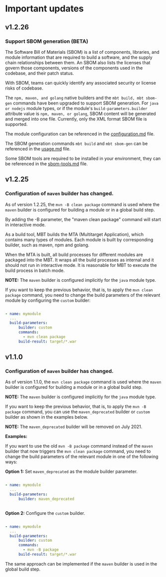 # <b>Important updates</b>

## v1.2.26

### Support SBOM generation (BETA)
The Software Bill of Materials (SBOM) is a list of components, libraries, and module information that are required to build a software, and the supply chain relationships between them. An SBOM also lists the licenses that govern those components, versions of the components used in the codebase, and their patch status.

With SBOM, teams can quickly identify any associated security or license risks of codebase.

The `npm, maven, and golang` native builders and the `mbt build, mbt sbom-gen` commands have been upgraded to support SBOM generation. For `java or nodejs` module types, or if the module's `build-parameters.builder` attribute value is `npm, maven, or golang`, SBOM content will be generated and merged into one file. Currently, only the XML format SBOM file is supported.

The module configuration can be referenced in the [configuration.md](https://github.com/SAP/cloud-mta-build-tool/blob/master/docs/docs/configuration.md) file.

The SBOM generation commands `mbt build` and `mbt sbom-gen` can be referenced in the [usage.md](https://github.com/SAP/cloud-mta-build-tool/blob/master/docs/docs/usage.md) file.

Some SBOM tools are required to be installed in your environment, they can be referenced in the [sbom-tools.md](https://github.com/SAP/cloud-mta-build-tool/blob/master/docs/docs/sbom-tools.md) file.

## v1.2.25

### Configuration of `maven` builder has changed. 
As of version 1.2.25, the `mvn -B clean package` command is used where the `maven` builder is configured for building a module or in a global build step. 

By adding the -B parameter, the "maven clean package" command will start in interactive mode.

As a build tool, MBT builds the MTA (Multitarget Application), which contains many types of modules. Each module is built by corresponding builder, such as maven, npm and golang.

When the MTA is built, all build processes for different modules are packaged into the MBT. It wraps all the build processes as internal and it should not run in interactive mode. It is reasonable for MBT to execute the build process in batch mode.

<b>NOTE:</b>  The `maven` builder is configured implicitly for the `java` module type.

If you want to keep the previous behavior, that is, to apply the `mvn clean package` command, you need to change the build parameters of the relevant module by configuring the `custom` builder:
```yaml

- name: mymodule
  ... 
  build-parameters:
      builder: custom
      commands:
        - mvn clean package
      build-result: target/*.war 
```

## v1.1.0 

### Configuration of `maven` builder has changed. 
As of version 1.1.0, the `mvn clean package` command is used where the `maven` builder is configured for building a module or in a global build step.

<b>NOTE:</b>  The `maven` builder is configured implicitly for the `java` module type.

If you want to keep the previous behavior, that is, to apply the `mvn -B package` command, you can use the `maven_deprecated` builder or `custom` builder as shown in the examples below.

<b>NOTE:</b> The `maven_deprecated` builder will be removed on July 2021.

<b>Examples:</b>

If you want to use the old `mvn -B package` command instead of the `maven` builder that now triggers the `mvn clean package` command, you need to change the build parameters of the relevant module in one of the following ways:



<b>Option 1:</b> Set `maven_deprecated` as the module builder parameter.

```yaml

- name: mymodule
  ... 
  build-parameters:
      builder: maven_deprecated
      
```

<b>Option 2:</b> Configure the `custom` builder.
```yaml

- name: mymodule
  ... 
  build-parameters:
      builder: custom
      commands:
        - mvn -B package
      build-result: target/*.war 
```

The same approach can be implemented if the `maven` builder is used in the global build step.
